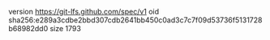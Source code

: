 version https://git-lfs.github.com/spec/v1
oid sha256:e289a3cdbe2bbd307cdb2641bb450c0ad3c7c7f09d53736f5131728b68982dd0
size 1793
